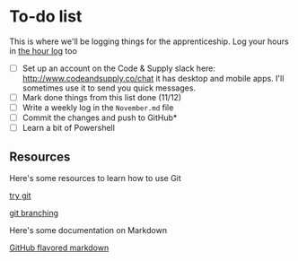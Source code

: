 # To-do list

This is where we'll be logging things for the apprenticeship. Log your hours in
[the hour log](https://github.com/builderworksco/apprenticeships/log/hours.md)
too

- [ ] Set up an account on the Code & Supply slack here: http://www.codeandsupply.co/chat it has desktop and mobile apps. I'll sometimes use it to send you quick messages.
- [ ] Mark done things from this list done (11/12)
- [ ] Write a weekly log in the `November.md` file
- [ ] Commit the changes and push to GitHub*
- [ ] Learn a bit of Powershell

## Resources

Here's some resources to learn how to use Git

[try git](https://try.github.io/levels/1/challenges/1)

[git branching](http://pcottle.github.io/learnGitBranching/?demo)

Here's some documentation on Markdown

[GitHub flavored markdown](https://help.github.com/articles/github-flavored-markdown/)
